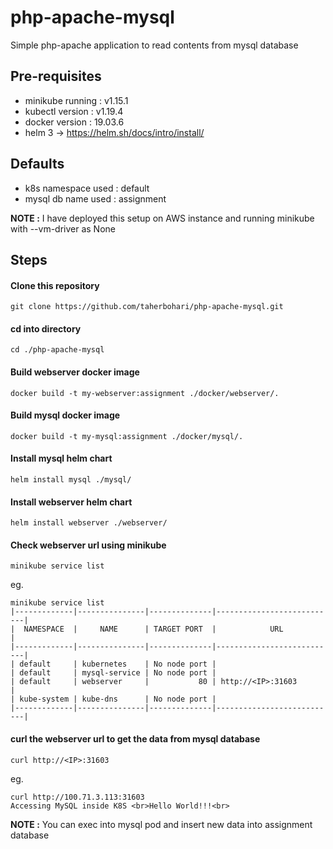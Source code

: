 # php-apache-mysql
Simple php-apache application to read contents from mysql database

## Pre-requisites
- minikube running : v1.15.1
- kubectl version : v1.19.4
- docker version : 19.03.6
- helm 3 -> https://helm.sh/docs/intro/install/

## Defaults
- k8s namespace used : default
- mysql db name used : assignment

**NOTE :** I have deployed this setup on AWS instance and running minikube with --vm-driver as None

## Steps
#### Clone this repository
```
git clone https://github.com/taherbohari/php-apache-mysql.git
```
#### cd into directory
```
cd ./php-apache-mysql
```
#### Build webserver docker image
```
docker build -t my-webserver:assignment ./docker/webserver/.
```
#### Build mysql docker image
```
docker build -t my-mysql:assignment ./docker/mysql/.
```
#### Install mysql helm chart
```
helm install mysql ./mysql/
```
#### Install webserver helm chart
```
helm install webserver ./webserver/
```
#### Check webserver url using minikube
```
minikube service list
```
eg.
```
minikube service list
|-------------|---------------|--------------|---------------------------|
|  NAMESPACE  |     NAME      | TARGET PORT  |            URL            |
|-------------|---------------|--------------|---------------------------|
| default     | kubernetes    | No node port |
| default     | mysql-service | No node port |
| default     | webserver     |           80 | http://<IP>:31603         |
| kube-system | kube-dns      | No node port |
|-------------|---------------|--------------|---------------------------|
```
#### curl the webserver url to get the data from mysql database
```
curl http://<IP>:31603
```
eg.
```
curl http://100.71.3.113:31603
Accessing MySQL inside K8S <br>Hello World!!!<br>
```

**NOTE :** You can exec into mysql pod and insert new data into assignment database
